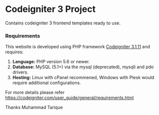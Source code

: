 # Codeigniter 3 Project
Contains codeigniter 3 frontend templates ready to use.

### Requirements
This website is developed using PHP framework [Codeigniter 3.1.11](https://codeigniter.com/en/docs) and requires: 
1. __Language:__ PHP version 5.6 or newer.
1. __Database:__ MySQL (5.1+) via the mysql (deprecated), mysqli and pdo drivers. 
1. __Hosting:__ Linux with cPanel recommened, Windows with Plesk would require additional configurations. 

For more details please refer https://codeigniter.com/user_guide/general/requirements.html

Thanks
Muhammad Tarique
